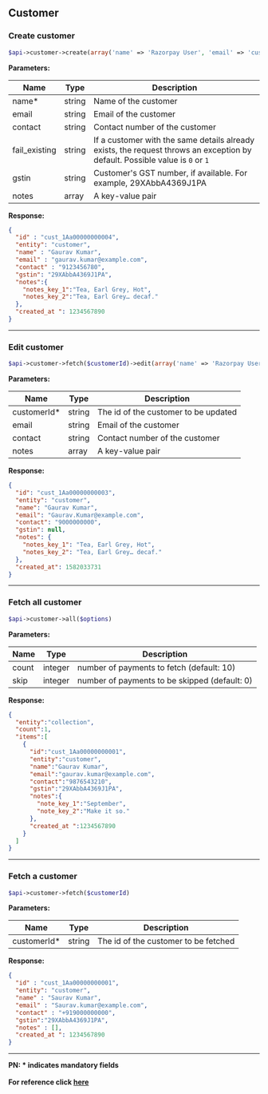 ## Customer

### Create customer
```php
$api->customer->create(array('name' => 'Razorpay User', 'email' => 'customer@razorpay.com','contact'=>'9123456780','notes'=> array('notes_key_1'=> 'Tea, Earl Grey, Hot','notes_key_2'=> 'Tea, Earl Grey… decaf')));
```

**Parameters:**

| Name          | Type        | Description                                 |
|---------------|-------------|---------------------------------------------|
| name*          | string      | Name of the customer                        |
| email        | string      | Email of the customer                       |
| contact      | string      | Contact number of the customer              |
| fail_existing | string | If a customer with the same details already exists, the request throws an exception by default. Possible value is `0` or `1`|
| gstin         | string      | Customer's GST number, if available. For example, 29XAbbA4369J1PA  |
| notes         | array      | A key-value pair                            |

**Response:**
```json
{
  "id" : "cust_1Aa00000000004",
  "entity": "customer",
  "name" : "Gaurav Kumar",
  "email" : "gaurav.kumar@example.com",
  "contact" : "9123456780",
  "gstin": "29XAbbA4369J1PA",
  "notes":{
    "notes_key_1":"Tea, Earl Grey, Hot",
    "notes_key_2":"Tea, Earl Grey… decaf."
  },
  "created_at ": 1234567890
}
```

-------------------------------------------------------------------------------------------------------

### Edit customer
```php
$api->customer->fetch($customerId)->edit(array('name' => 'Razorpay User', 'email' => 'customer@razorpay.com', 'contact' => '9999999999'));
```

**Parameters:**

| Name          | Type        | Description                                 |
|---------------|-------------|---------------------------------------------|
| customerId*          | string      | The id of the customer to be updated  |
| email        | string      | Email of the customer                       |
| contact      | string      | Contact number of the customer              |
| notes         | array      | A key-value pair                            |

**Response:**
```json
{
  "id": "cust_1Aa00000000003",
  "entity": "customer",
  "name": "Gaurav Kumar",
  "email": "Gaurav.Kumar@example.com",
  "contact": "9000000000",
  "gstin": null,
  "notes": {
    "notes_key_1": "Tea, Earl Grey, Hot",
    "notes_key_2": "Tea, Earl Grey… decaf."
  },
  "created_at": 1582033731
}
```
-------------------------------------------------------------------------------------------------------

### Fetch all customer
```php
$api->customer->all($options)
```

**Parameters:**

| Name          | Type        | Description                                 |
|---------------|-------------|---------------------------------------------|
| count | integer   | number of payments to fetch (default: 10)        |
| skip  | integer   | number of payments to be skipped (default: 0)    |

**Response:**
```json
{
  "entity":"collection",
  "count":1,
  "items":[
    {
      "id":"cust_1Aa00000000001",
      "entity":"customer",
      "name":"Gaurav Kumar",
      "email":"gaurav.kumar@example.com",
      "contact":"9876543210",
      "gstin":"29XAbbA4369J1PA",
      "notes":{
        "note_key_1":"September",
        "note_key_2":"Make it so."
      },
      "created_at ":1234567890
    }
  ]
}
```

-------------------------------------------------------------------------------------------------------

### Fetch a customer
```php
$api->customer->fetch($customerId)
```

**Parameters:**

| Name          | Type        | Description                                 |
|---------------|-------------|---------------------------------------------|
| customerId*          | string      | The id of the customer to be fetched  |

**Response:**
```json
{
  "id" : "cust_1Aa00000000001",
  "entity": "customer",
  "name" : "Saurav Kumar",
  "email" : "Saurav.kumar@example.com",
  "contact" : "+919000000000",
  "gstin":"29XAbbA4369J1PA",
  "notes" : [],
  "created_at ": 1234567890
}
```

-------------------------------------------------------------------------------------------------------

**PN: * indicates mandatory fields**
<br>
<br>
**For reference click [here](https://razorpay.com/docs/api/customers/)**
